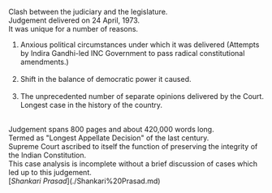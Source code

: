 Clash between the judiciary and the legislature.<br>
Judgement delivered on 24 April, 1973.<br>
It was unique for a number of reasons.<br>

<ol>
<li>Anxious political circumstances under which it was delivered (Attempts by Indira Gandhi-led INC Government to pass radical constitutional amendments.)</li><br>
<li>Shift in the balance of democratic power it caused.</li><br>
<li>The unprecedented number of separate opinions delivered by the Court.<br>
Longest case in the history of the country.</li><br>
</ol>
Judgement spans 800 pages and about 420,000 words long.<br>
Termed as "Longest Appellate Decision" of the last century.<br>
Supreme Court ascribed to itself the function of preserving the integrity of the Indian Constitution.<br>
This case analysis is incomplete without a brief discussion of cases which led up to this judgement.<br>
[<i>Shankari Prasad</i>](./Shankari%20Prasad.md)
